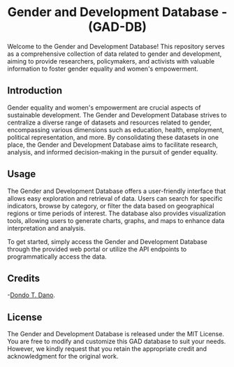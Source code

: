 <h1 align="center">Gender and Development Database - (GAD-DB)</h1>
 
Welcome to the Gender and Development Database! This repository serves as a comprehensive collection of data related to gender and development, aiming to provide researchers, policymakers, and activists with valuable information to foster gender equality and women's empowerment.

## Introduction
Gender equality and women's empowerment are crucial aspects of sustainable development. The Gender and Development Database strives to centralize a diverse range of datasets and resources related to gender, encompassing various dimensions such as education, health, employment, political representation, and more. By consolidating these datasets in one place, the Gender and Development Database aims to facilitate research, analysis, and informed decision-making in the pursuit of gender equality.


## Usage
The Gender and Development Database offers a user-friendly interface that allows easy exploration and retrieval of data. Users can search for specific indicators, browse by category, or filter the data based on geographical regions or time periods of interest. The database also provides visualization tools, allowing users to generate charts, graphs, and maps to enhance data interpretation and analysis.

To get started, simply access the Gender and Development Database through the provided web portal or utilize the API endpoints to programmatically access the data.


## Credits
-[Dondo T. Dano](https://github.com/dondodano).


## License
The Gender and Development Database is released under the MIT License. You are free to modify and customize this GAD database to suit your needs. However, we kindly request that you retain the appropriate credit and acknowledgment for the original work.
